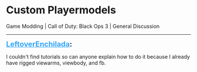 # Custom Playermodels
Game Modding | Call of Duty: Black Ops 3 | General Discussion

---
<strong style="font-size: 1.4em;"><span style="text-decoration: underline;text-decoration-color: #34a7f9;"><span style="color:#34a7f9;">LeftoverEnchilada</span></span>:</strong>

<p>I couldn&#39;t find tutorials so can anyone explain how to do it because I already have rigged viewarms, viewbody, and fb.</p>
